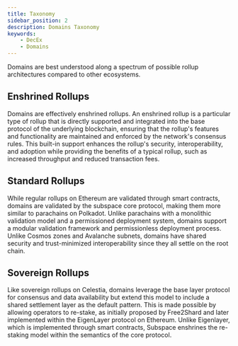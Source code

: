 ```yaml
---
title: Taxonomy
sidebar_position: 2
description: Domains Taxonomy
keywords:
    - DecEx
    - Domains
---
```

Domains are best understood along a spectrum of possible rollup architectures compared to other ecosystems.

## Enshrined Rollups 

Domains are effectively enshrined rollups. An enshrined rollup is a particular type of rollup that is directly supported and integrated into the base protocol of the underlying blockchain, ensuring that the rollup's features and functionality are maintained and enforced by the network's consensus rules. This built-in support enhances the rollup's security, interoperability, and adoption while providing the benefits of a typical rollup, such as increased throughput and reduced transaction fees. 

## Standard Rollups 

While regular rollups on Ethereum are validated through smart contracts, domains are validated by the subspace core protocol, making them more similar to parachains on Polkadot. Unlike parachains with a monolithic validation model and a permissioned deployment system, domains support a modular validation framework and permissionless deployment process. Unlike Cosmos zones and Avalanche subnets, domains have shared security and trust-minimized interoperability since they all settle on the root chain. 

## Sovereign Rollups 

Like sovereign rollups on Celestia, domains leverage the base layer protocol for consensus and data availability but extend this model to include a shared settlement layer as the default pattern. This is made possible by allowing operators to re-stake, as initially proposed by Free2Shard and later implemented within the EigenLayer protocol on Ethereum. Unlike Eigenlayer, which is implemented through smart contracts, Subspace enshrines the re-staking model within the semantics of the core protocol. 